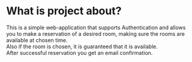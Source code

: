 # What is project about? 
This is a simple web-application that supports Authentication and allows you to make a reservation of a desired room, making sure the rooms are available at chosen time.\
Also if the room is chosen, it is guaranteed that it is available.\
After successful reservation you get an email confirmation.

